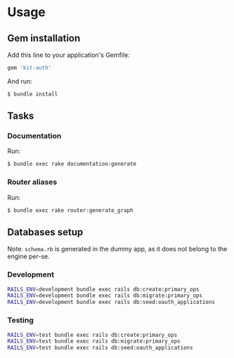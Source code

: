 # Usage

## Gem installation

Add this line to your application's Gemfile:

```ruby
gem 'kit-auth'
```

And run:
```sh
$ bundle install
```

## Tasks

### Documentation

Run:
```sh
$ bundle exec rake documentation:generate
```

### Router aliases

Run:
```sh
$ bundle exec rake router:generate_graph
```

## Databases setup

Note: `schema.rb` is generated in the dummy app, as it does not belong to the engine per-se.

### Development

```sh
RAILS_ENV=development bundle exec rails db:create:primary_ops
RAILS_ENV=development bundle exec rails db:migrate:primary_ops
RAILS_ENV=development bundle exec rails db:seed:oauth_applications
```

### Testing
```sh
RAILS_ENV=test bundle exec rails db:create:primary_ops
RAILS_ENV=test bundle exec rails db:migrate:primary_ops
RAILS_ENV=test bundle exec rails db:seed:oauth_applications
```
